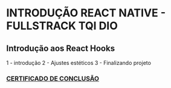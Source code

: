 # INTRODUÇÃO REACT NATIVE - FULLSTRACK TQI DIO

## Introdução aos React Hooks

1 - introdução
2 - Ajustes estéticos
3 - Finalizando projeto


### [CERTIFICADO DE CONCLUSÃO](https://www.dio.me/certificate/656C0B3E/share)
